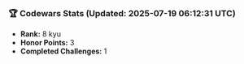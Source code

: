 ### 🏆 Codewars Stats (Updated: 2025-07-19 06:12:31 UTC)

- **Rank:** 8 kyu
- **Honor Points:** 3
- **Completed Challenges:** 1
